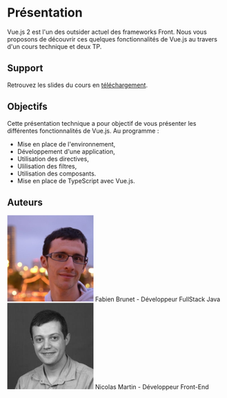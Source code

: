 # Présentation

Vue.js 2 est l'un des outsider actuel des frameworks Front. Nous vous proposons
de découvrir ces quelques fonctionnalités de Vue.js au travers d'un cours technique et deux TP. 

## Support

Retrouvez les slides du cours en [téléchargement](https://github.com/NodeLabs/techday-vuejs/raw/master/docs/_supports/slides.pptx).

## Objectifs

Cette présentation technique a pour objectif de vous présenter les différentes fonctionnalités de Vue.js. Au programme :

- Mise en place de l'environnement,
- Développement d'une application,
- Utilisation des directives,
- Ulilisation des filtres,
- Utilisation des composants.
- Mise en place de TypeScript avec Vue.js.

## Auteurs

<div class="authors">
 <div class="authors-badge">
   <img src="_media/58f8d07005f7260dc8c39c8e.png">
    Fabien Brunet - Développeur FullStack Java
   </div>
    
 <div class="authors-badge">
   <img src="_media/5919b05a05f7261258d2ef00.png">
    Nicolas Martin - Développeur Front-End
 </div>
</div>
